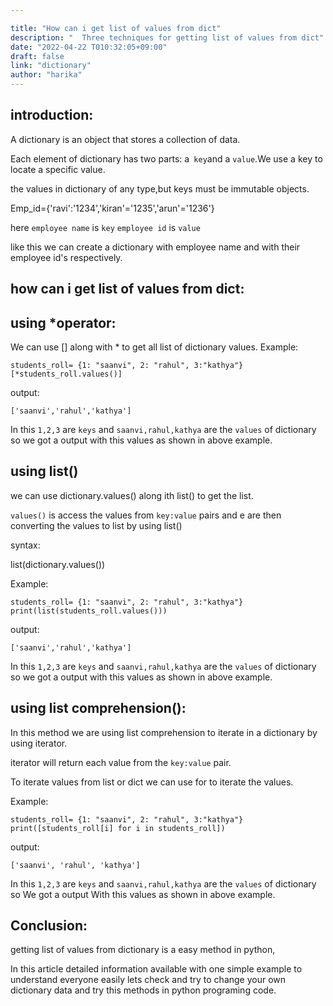 ```yaml
---

title: "How can i get list of values from dict"
description: "  Three techniques for getting list of values from dict"
date: "2022-04-22 T010:32:05+09:00"
draft: false
link: "dictionary"
author: "harika"
---
```


## introduction:
A dictionary is an object that stores a collection of data.

Each element of dictionary has two parts: a` key`and a `value`.We use a key to locate a specific value.

the values in dictionary of any type,but keys must be immutable objects.

Emp_id={'ravi':'1234','kiran'='1235','arun'='1236'}

here `employee name` is `key`
`employee id` is `value`

like this we can create a dictionary with employee name and with their employee id's respectively.

## how can i get list of values from dict:
## using *operator:

We can use [] along with * to get all list of dictionary values.
Example:
```
students_roll= {1: "saanvi", 2: "rahul", 3:"kathya"}
[*students_roll.values()]
```
output:
```
['saanvi','rahul','kathya']
```
In this `1,2,3` are `keys` and `saanvi,rahul,kathya` are the `values` of dictionary so we got a output with this values as shown in above example.


## using list()

we can use dictionary.values() along ith list() to get the list.

`values()` is access the values from `key:value` pairs and e are then converting the values to list by using list()

syntax:

list(dictionary.values())

Example:
```
students_roll= {1: "saanvi", 2: "rahul", 3:"kathya"}
print(list(students_roll.values()))
```
output:
```
['saanvi','rahul','kathya']

```
In this `1,2,3` are `keys` and `saanvi,rahul,kathya` are the `values` of dictionary so we got a output with this values as shown in above example.

## using list comprehension():
In this method we are using list comprehension to iterate in a dictionary by using iterator.

iterator will return each value from the `key:value` pair.

To iterate values from list or dict we can use for to iterate the values.

Example:
```
students_roll= {1: "saanvi", 2: "rahul", 3:"kathya"}
print([students_roll[i] for i in students_roll])
```
output:
```
['saanvi', 'rahul', 'kathya']
```
In this `1,2,3` are `keys` and `saanvi,rahul,kathya` are the `values` of dictionary so We got a output With this values as shown in above example.

## Conclusion:

getting list of values from dictionary is a easy method in python,

In this article detailed information available with one simple example to understand everyone easily lets check and try to change your own dictionary data and try this methods in python programing code.

